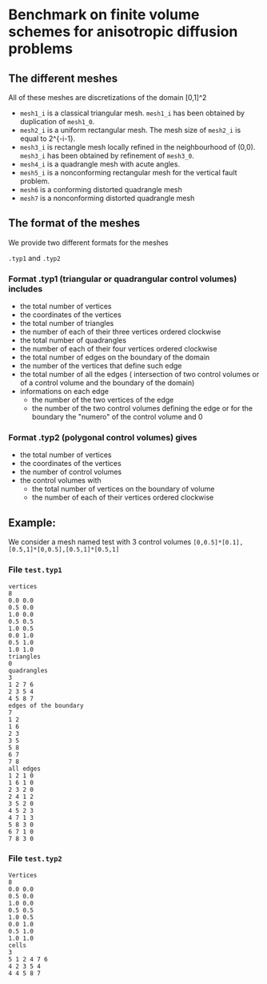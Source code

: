 # Benchmark on finite volume schemes for anisotropic diffusion problems



## The different meshes

All of these meshes are discretizations of the domain [0,1]^2 
 
 * `mesh1_i` is a classical triangular mesh. `mesh1_i` has been obtained by duplication of `mesh1_0`.
 * `mesh2_i` is a uniform rectangular mesh. The mesh size of `mesh2_i` is equal to 2^{-i-1}.
 * `mesh3_i` is rectangle mesh locally refined in the neighbourhood of (0,0). `mesh3_i` has been obtained by refinement of `mesh3_0`.
 * `mesh4_i` is a quadrangle mesh with acute angles.
 * `mesh5_i` is a nonconforming rectangular mesh for the vertical fault problem.
 * `mesh6` is  a conforming distorted quadrangle mesh
 * `mesh7` is  a nonconforming distorted quadrangle mesh
 
## The format of the meshes

We provide two different formats for the meshes

 `.typ1` and `.typ2`


### Format .typ1 (triangular or quadrangular control volumes) includes
 * the  total number of vertices
 * the coordinates of the vertices   
 * the total number of triangles
 * the number of each of their three vertices ordered clockwise
 * the total number of quadrangles
 * the number of each of their four vertices ordered clockwise
 * the total number of edges on the boundary of the domain
 * the number of the vertices that define such edge
 * the total number of all the edges ( intersection of two control volumes or of a control volume and the boundary of the domain)
 * informations on each edge
    * the number of the two vertices of the edge 
    * the number of the two control volumes  defining the edge or for the boundary the "numero" of the control volume and 0
 


### Format .typ2 (polygonal control volumes) gives
 * the  total number of vertices
 * the coordinates of the vertices
 * the number of control volumes
 * the control volumes with
   * the total number of vertices on the boundary of volume
   * the number of each of their vertices ordered clockwise

 
## Example:
We consider a mesh named test with 3 control volumes `[0,0.5]*[0.1], [0.5,1]*[0,0.5],[0.5,1]*[0.5,1]`

### File `test.typ1`
```
vertices
8
0.0 0.0
0.5 0.0
1.0 0.0
0.5 0.5 
1.0 0.5
0.0 1.0
0.5 1.0
1.0 1.0
triangles
0
quadrangles
3
1 2 7 6
2 3 5 4
4 5 8 7
edges of the boundary
7
1 2
1 6 
2 3
3 5
5 8
6 7
7 8
all edges
1 2 1 0
1 6 1 0
2 3 2 0
2 4 1 2
3 5 2 0
4 5 2 3
4 7 1 3
5 8 3 0
6 7 1 0
7 8 3 0
```
     
### File `test.typ2`
```
Vertices
8
0.0 0.0
0.5 0.0
1.0 0.0
0.5 0.5 
1.0 0.5
0.0 1.0
0.5 1.0
1.0 1.0
cells
3
5 1 2 4 7 6
4 2 3 5 4
4 4 5 8 7
```